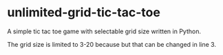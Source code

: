 # unlimited-grid-tic-tac-toe

A simple tic tac toe game with selectable grid size written in Python.

The grid size is limited to 3-20 because but that can be changed in line 3.
